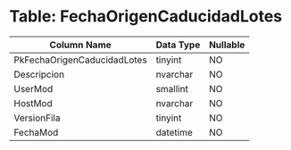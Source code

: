 # Table: FechaOrigenCaducidadLotes

| Column Name | Data Type | Nullable |
|-------------|-----------|----------|
| PkFechaOrigenCaducidadLotes | tinyint | NO |
| Descripcion | nvarchar | NO |
| UserMod | smallint | NO |
| HostMod | nvarchar | NO |
| VersionFila | tinyint | NO |
| FechaMod | datetime | NO |
